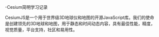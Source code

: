-Cesium简明学习记录

CesiumJS是一个用于世界级3D地球仪和地图的开源JavaScript库。我们的使命是创建领先的3D地球和地图，用于静态和时间动态内容，具有最佳性能，精度，视觉质量，平台支持，社区和易用性。

